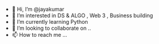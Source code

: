 - 👋 Hi, I’m @jayakumar
- 👀 I’m interested in DS & ALGO  , Web 3 , Business building
- 🌱 I’m currently learning Python 
- 💞️ I’m looking to collaborate on ..
- 📫 How to reach me ...

<!---
jayakumar3816/jayakumar3816 is a ✨ special ✨ repository because its `README.md` (this file) appears on your GitHub profile.
You can click the Preview link to take a look at your changes.
--->
